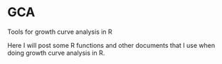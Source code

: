 # GCA
Tools for growth curve analysis in R

Here I will post some R functions and other documents that I use when doing growth curve analysis in R. 
